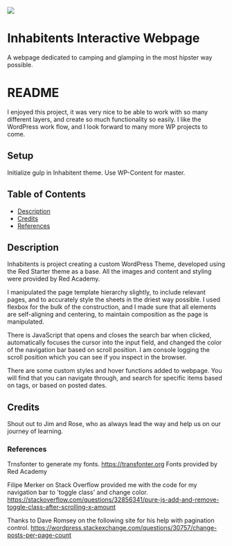 

![](http://tent.academy.red/wp-content/themes/inhabitent/images/inhabitent-logo-full.svg)

# Inhabitents Interactive Webpage

A webpage dedicated to camping and glamping in the most hipster way possible. 

# README

I enjoyed this project, it was very nice to be able to work with so many different layers, and create so much functionality so easily. I like the WordPress work flow, and I look forward to many more WP projects to come. 

## Setup

Initialize gulp in Inhabitent theme.  Use WP-Content for master. 

## Table of Contents

* [Description](#description)
* [Credits](#credits)
* [References](#References)

## Description

Inhabitents is project creating a custom WordPress Theme, developed using the Red Starter theme as a base. All the images and content and styling were provided by Red Academy. 

I manipulated the page template hierarchy slightly, to include relevant pages, and to accurately style the sheets in the driest way possible. I used flexbox for the bulk of the construction, and I made sure that all elements are self-aligning and centering, to maintain composition as the page is manipulated. 

There is JavaScript that opens and closes the search bar when clicked, automatically focuses the cursor into the input field, and changed the color of the navigation bar based on scroll position. I am console logging the scroll position which you can see if you inspect in the browser. 

There are some custom styles and hover functions added to webpage. You will find that you can navigate through, and search for specific items based on tags, or based on posted dates.

## Credits

Shout out to Jim and Rose, who as always lead the way and help us on our journey of learning. 

### References 

Trnsfonter to generate my fonts. https://transfonter.org Fonts provided by Red Academy

Filipe Merker on Stack Overflow provided me with the code for my navigation bar to 'toggle class' and change color. https://stackoverflow.com/questions/32856341/pure-js-add-and-remove-toggle-class-after-scrolling-x-amount

Thanks to Dave Romsey on the following site for his help with pagination control. 
https://wordpress.stackexchange.com/questions/30757/change-posts-per-page-count

